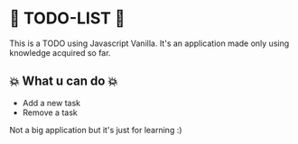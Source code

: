 # :rocket: TODO-LIST :rocket:

This is a TODO using Javascript Vanilla. It's an application made only using knowledge acquired so far.

## :boom: What u can do :boom:

- Add a new task
- Remove a task

Not a big application but it's just for learning :)
